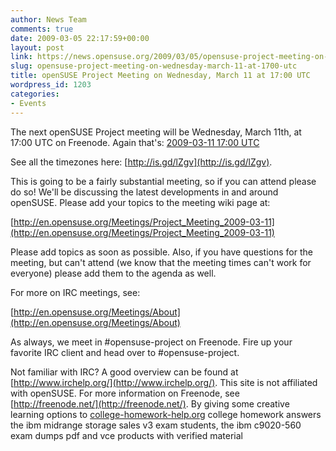 ```yaml
---
author: News Team
comments: true
date: 2009-03-05 22:17:59+00:00
layout: post
link: https://news.opensuse.org/2009/03/05/opensuse-project-meeting-on-wednesday-march-11-at-1700-utc/
slug: opensuse-project-meeting-on-wednesday-march-11-at-1700-utc
title: openSUSE Project Meeting on Wednesday, March 11 at 17:00 UTC
wordpress_id: 1203
categories:
- Events
---
```


The next openSUSE Project meeting will be Wednesday, March 11th, at 17:00 UTC on Freenode. Again that's:
[
2009-03-11 17:00 UTC](http://is.gd/lZgv)

See all the timezones here: [http://is.gd/lZgv](http://is.gd/lZgv).

This is going to be a fairly substantial meeting, so if you can attend please do so! We'll be discussing the latest developments in and around openSUSE. Please add your topics to the meeting wiki page at:

[http://en.opensuse.org/Meetings/Project_Meeting_2009-03-11](http://en.opensuse.org/Meetings/Project_Meeting_2009-03-11)

Please add topics as soon as possible. Also, if you have questions for the meeting, but can't attend (we know that the meeting times can't work for everyone) please add them to the agenda as well.

For more on IRC meetings, see:

[http://en.opensuse.org/Meetings/About](http://en.opensuse.org/Meetings/About)

As always, we meet in #opensuse-project on Freenode. Fire up your favorite IRC client and head over to #opensuse-project.

Not familiar with IRC? A good overview can be found at [http://www.irchelp.org/](http://www.irchelp.org/). This site is not affiliated with openSUSE. For more information on Freenode, see [http://freenode.net/](http://freenode.net/). By giving some creative learning options to [college-homework-help.org](https://college-homework-help.org/) college homework answers the ibm midrange storage sales v3 exam students, the ibm c9020-560 exam dumps pdf and vce products with verified material

